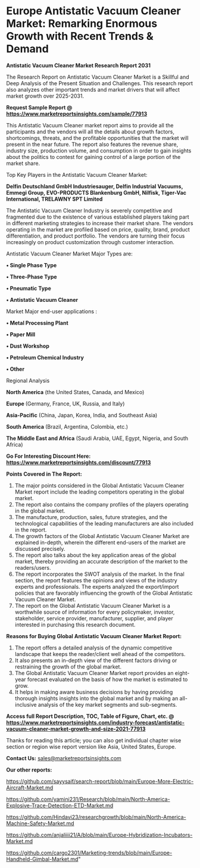  # Europe Antistatic Vacuum Cleaner Market: Remarking Enormous Growth with Recent Trends & Demand

<strong>Antistatic Vacuum Cleaner Market Research Report 2031</strong>

The Research Report on Antistatic Vacuum Cleaner Market is a Skillful and Deep Analysis of the Present Situation and Challenges. This research report also analyzes other important trends and market drivers that will affect market growth over 2025-2031.

<strong>Request Sample Report @ <a href=https://www.marketreportsinsights.com/sample/77913>https://www.marketreportsinsights.com/sample/77913</a></strong>

This Antistatic Vacuum Cleaner market report aims to provide all the participants and the vendors will all the details about growth factors, shortcomings, threats, and the profitable opportunities that the market will present in the near future. The report also features the revenue share, industry size, production volume, and consumption in order to gain insights about the politics to contest for gaining control of a large portion of the market share.

Top Key Players in the Antistatic Vacuum Cleaner Market:

<strong>Delfin Deutschland GmbH Industriesauger, Delfin Industrial Vacuums, Emmegi Group, EVO-PRODUCTS Blankenburg GmbH, Nilfisk, Tiger-Vac International, TRELAWNY SPT Limited</strong>

The Antistatic Vacuum Cleaner Industry is severely competitive and fragmented due to the existence of various established players taking part in different marketing strategies to increase their market share. The vendors operating in the market are profiled based on price, quality, brand, product differentiation, and product portfolio. The vendors are turning their focus increasingly on product customization through customer interaction.

Antistatic Vacuum Cleaner Market Major Types are:

<strong>• Single Phase Type

• Three-Phase Type

• Pneumatic Type

• Antistatic Vacuum Cleaner</strong>

Market Major end-user applications :

<strong>• Metal Processing Plant

• Paper Mill

• Dust Workshop

• Petroleum Chemical Industry

• Other</strong>

Regional Analysis

</u><strong><b>North America</b></strong> (the United States, Canada, and Mexico)

<strong><b>Europe </b></strong>(Germany, France, UK, Russia, and Italy)

<strong><b>Asia-Pacific</b></strong> (China, Japan, Korea, India, and Southeast Asia)

<strong><b>South America</b></strong> (Brazil, Argentina, Colombia, etc.)

<strong><b>The Middle East and Africa</b></strong> (Saudi Arabia, UAE, Egypt, Nigeria, and South Africa)

<strong>Go For Interesting Discount Here: <a href=https://www.marketreportsinsights.com/discount/77913>https://www.marketreportsinsights.com/discount/77913</a></strong>

<strong>Points Covered in The Report:</strong>
<ol>
  <li>The major points considered in the Global Antistatic Vacuum Cleaner Market report include the leading competitors operating in the global market.</li>
  <li>The report also contains the company profiles of the players operating in the global market.</li>
  <li>The manufacture, production, sales, future strategies, and the technological capabilities of the leading manufacturers are also included in the report.</li>
  <li>The growth factors of the Global Antistatic Vacuum Cleaner Market are explained in-depth, wherein the different end-users of the market are discussed precisely.</li>
  <li>The report also talks about the key application areas of the global market, thereby providing an accurate description of the market to the readers/users.</li>
  <li>The report incorporates the SWOT analysis of the market. In the final section, the report features the opinions and views of the industry experts and professionals. The experts analyzed the export/import policies that are favorably influencing the growth of the Global Antistatic Vacuum Cleaner Market.</li>
  <li>The report on the Global Antistatic Vacuum Cleaner Market is a worthwhile source of information for every policymaker, investor, stakeholder, service provider, manufacturer, supplier, and player interested in purchasing this research document.</li>
</ol>
<strong>Reasons for Buying Global Antistatic Vacuum Cleaner Market Report:</strong>

<ol>
  <li>The report offers a detailed analysis of the dynamic competitive landscape that keeps the reader/client well ahead of the competitors.</li>
  <li>It also presents an in-depth view of the different factors driving or restraining the growth of the global market.</li>
  <li>The Global Antistatic Vacuum Cleaner Market report provides an eight-year forecast evaluated on the basis of how the market is estimated to grow.</li>
  <li>It helps in making aware business decisions by having providing thorough insights insights into the global market and by making an all-inclusive analysis of the key market segments and sub-segments.</li>
</ol>
<strong>Access full Report Description, TOC, Table of Figure, Chart, etc. @ <a href=https://www.marketreportsinsights.com/industry-forecast/antistatic-vacuum-cleaner-market-growth-and-size-2021-77913>https://www.marketreportsinsights.com/industry-forecast/antistatic-vacuum-cleaner-market-growth-and-size-2021-77913</a></strong>


Thanks for reading this article; you can also get individual chapter wise section or region wise report version like Asia, United States, Europe.

<strong>Contact Us:</strong>
sales@marketreportsinsights.com

<strong>Our other reports:</strong>

<a href=https://github.com/sayysaif/search-report/blob/main/Europe-More-Electric-Aircraft-Market.md>https://github.com/sayysaif/search-report/blob/main/Europe-More-Electric-Aircraft-Market.md</a>

<a href=https://github.com/yamini231/Research/blob/main/North-America-Explosive-Trace-Detection-ETD-Market.md>https://github.com/yamini231/Research/blob/main/North-America-Explosive-Trace-Detection-ETD-Market.md</a>

<a href=https://github.com/Hindavi23/researchgrowth/blob/main/North-America-Machine-Safety-Market.md>https://github.com/Hindavi23/researchgrowth/blob/main/North-America-Machine-Safety-Market.md</a>

<a href=https://github.com/anjaliiii21/A/blob/main/Europe-Hybridization-Incubators-Market.md>https://github.com/anjaliiii21/A/blob/main/Europe-Hybridization-Incubators-Market.md</a>

<a href=https://github.com/cargo2301/Marketing-trends/blob/main/Europe-Handheld-Gimbal-Market.md>https://github.com/cargo2301/Marketing-trends/blob/main/Europe-Handheld-Gimbal-Market.md</a>"
